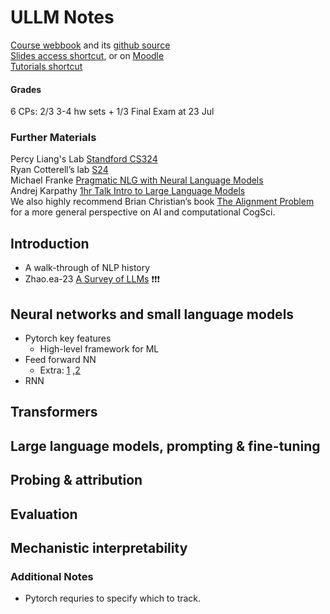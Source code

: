 # ULLM Notes

[Course webbook](https://cogsciprag.github.io/Understanding-LLMs-course/intro.html) and its [github source](https://github.com/CogSciPrag/Understanding-LLMs-course/tree/main?tab=readme-ov-file) <br>
[Slides access shortcut](https://github.com/CogSciPrag/Understanding-LLMs-course/tree/main/understanding-llms/lectures), or on [Moodle](https://moodle.zdv.uni-tuebingen.de/course/view.php?id=752) <br>
[Tutorials shortcut](https://github.com/CogSciPrag/Understanding-LLMs-course/tree/main/understanding-llms/tutorials) <br>

#### Grades
6 CPs: 2/3 3-4 hw sets + 1/3 Final Exam at 23 Jul <br>

### Further Materials
Percy Liang's Lab [Standford CS324](https://stanford-cs324.github.io/winter2022/lectures/) <br>
Ryan Cotterell’s lab [S24](https://rycolab.io/classes/llm-s24/) <br>
Michael Franke [Pragmatic NLG with Neural Language Models](https://michael-franke.github.io/npNLG/000-intro.html) <br>
Andrej Karpathy [1hr Talk Intro to Large Language Models](https://www.youtube.com/watch?v=zjkBMFhNj_g) <br>
We also highly recommend Brian Christian’s book [The Alignment Problem](https://brianchristian.org/the-alignment-problem/) for a more general perspective on AI and computational CogSci.

## Introduction
- A walk-through of NLP history
- Zhao.ea-23 [A Survey of LLMs](https://arxiv.org/pdf/2303.18223.pdf) ❗️❗️❗️

## Neural networks and small language models
- Pytorch key features
  - High-level framework for ML
- Feed forward NN
  - Extra: [1](https://deepai.org/machine-learning-glossary-and-terms/feed-forward-neural-network) ,[2](https://cs.stanford.edu/people/eroberts/courses/soco/projects/neural-networks/Architecture/feedforward.html)
- RNN

## Transformers

## Large language models, prompting & fine-tuning

## Probing & attribution

## Evaluation

## Mechanistic interpretability

### Additional Notes
- Pytorch requries to specify which to track.
